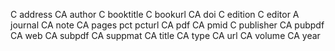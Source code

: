 C   address
CA  author
C   booktitle
C   bookurl
CA  doi
C   edition
C   editor
 A  journal
CA  note
CA  pages
    pct
    pcturl
CA  pdf
CA  pmid
C   publisher
CA  pubpdf
CA  web
CA  subpdf
CA  suppmat
CA  title
CA  type
CA  url
CA  volume
CA  year
